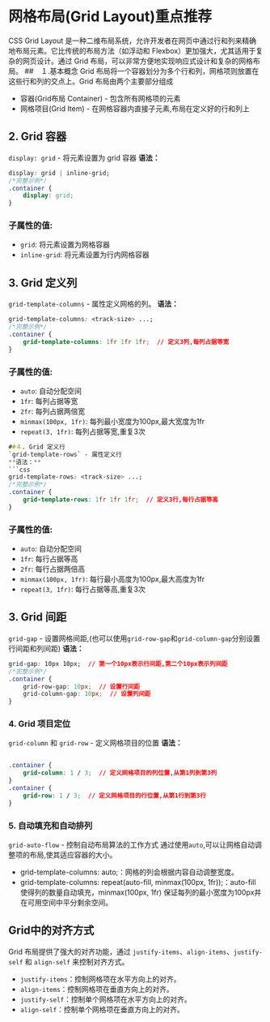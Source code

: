 # 网格布局(Grid Layout)重点推荐
CSS Grid Layout 是一种二维布局系统，允许开发者在网页中通过行和列来精确地布局元素。它比传统的布局方法（如浮动和 Flexbox）更加强大，尤其适用于复杂的网页设计。通过 Grid 布局，可以非常方便地实现响应式设计和复杂的网格布局。
##　１.基本概念
Grid 布局将一个容器划分为多个行和列，网格项则放置在这些行和列的交点上。Grid 布局由两个主要部分组成
- 容器(Grid布局 Container) - 包含所有网格项的元素
- 网格项目(Grid Item) - 在网格容器内直接子元素,布局在定义好的行和列上

## 2. Grid 容器
`display: grid` - 将元素设置为 grid 容器
**语法：**
```css
display: grid | inline-grid;
/*完整示例*/
.container {
    display: grid;
}
```
### 子属性的值:
- `grid`: 将元素设置为网格容器
- `inline-grid`: 将元素设置为行内网格容器

## 3. Grid 定义列
`grid-template-columns` - 属性定义网格的列。
**语法：**
```css
grid-template-columns: <track-size> ...;
/*完整示例*/
.container {
    grid-template-columns: 1fr 1fr 1fr;  // 定义3列,每列占据等宽
}
```
### 子属性的值:
- `auto`: 自动分配空间
- `1fr`: 每列占据等宽
- `2fr`: 每列占据两倍宽
- `minmax(100px, 1fr)`: 每列最小宽度为100px,最大宽度为1fr
- `repeat(3, 1fr)`: 每列占据等宽,重复3次
```css
##４. Grid 定义行
`grid-template-rows` - 属性定义行
**语法：**
```css
grid-template-rows: <track-size> ...;
/*完整示例*/
.container {
    grid-template-rows: 1fr 1fr 1fr;  // 定义3行,每行占据等高
}
```
### 子属性的值:
- `auto`: 自动分配空间
- `1fr`: 每行占据等高
- `2fr`: 每行占据两倍高
- `minmax(100px, 1fr)`: 每行最小高度为100px,最大高度为1fr
- `repeat(3, 1fr)`: 每行占据等高,重复3次

## 3. Grid 间距
`grid-gap` - 设置网格间距,(也可以使用`grid-row-gap`和`grid-column-gap`分别设置行间距和列间距)
**语法：**
```css
grid-gap: 10px 10px;  // 第一个10px表示行间距,第二个10px表示列间距
/*完整示例*/
.container {
    grid-row-gap: 10px;  // 设置行间距
    grid-column-gap: 10px;  // 设置列间距
}
```
### 4. Grid 项目定位
`grid-column` 和 `grid-row` - 定义网格项目的位置
**语法：**
```css

.container {
    grid-column: 1 / 3;  // 定义网格项目的列位置,从第1列到第3列
}
.container {
    grid-row: 1 / 3;  // 定义网格项目的行位置,从第1行到第3行
}
```
### 5. 自动填充和自动排列
`grid-auto-flow` - 控制自动布局算法的工作方式
通过使用`auto`,可以让网格自动调整项的布局,使其适应容器的大小。
- grid-template-columns: auto;：网格的列会根据内容自动调整宽度。
- grid-template-columns: repeat(auto-fill, minmax(100px, 1fr));：auto-fill 使得列的数量自动填充，minmax(100px, 1fr) 保证每列的最小宽度为100px并在可用空间中平分剩余空间。

## Grid中的对齐方式
Grid 布局提供了强大的对齐功能，通过 `justify-items`、`align-items`、`justify-self` 和 `align-self` 来控制对齐方式。

- `justify-items`：控制网格项在水平方向上的对齐。
- `align-items`：控制网格项在垂直方向上的对齐。
- `justify-self`：控制单个网格项在水平方向上的对齐。
- `align-self`：控制单个网格项在垂直方向上的对齐。









